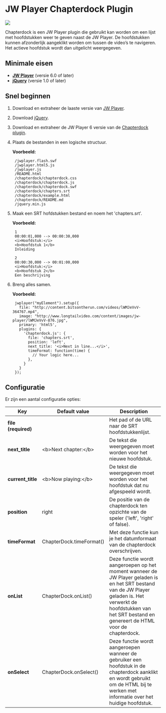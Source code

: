 JW Player Chapterdock Plugin
============================

<img src="https://raw.github.com/TweedeKamer/chapterdock/jwplayer-6/screenshot.png" />

Chapterdock is een JW Player plugin die gebruikt kan worden om een lijst met hoofdstukken weer te geven naast de JW Player. De hoofdstukken kunnen afzonderlijk aangeklikt worden om tussen de video’s te navigeren. Het actieve hoofdstuk wordt dan uitgelicht weergegeven.

Minimale eisen
--------------

* [**JW Player**](http://www.longtailvideo.com/jw-player/download/) (versie 6.0 of later)
* [**jQuery**](http://code.jquery.com/jquery.min.js) (versie 1.0 of later)


Snel beginnen
-------------

1. Download en extraheer de laaste versie van [JW Player](http://www.longtailvideo.com/jw-player/download/).
2. Download [jQuery](http://code.jquery.com/jquery.min.js).
3. Download en extraheer de JW Player 6 versie van de [Chapterdock plugin](https://github.com/skilip/chapterdock/archive/jwplayer-6.zip).
4. Plaats de bestanden in een logische structuur.

    **Voorbeeld:**

        /jwplayer.flash.swf
        /jwplayer.html5.js
        /jwplayer.js
        /README.html
        /chapterdock/chapterdock.css
        /chapterdock/chapterdock.js
        /chapterdock/chapterdock.swf
        /chapterdock/chapters.srt
        /chapterdock/example.html
        /chapterdock/README.md
        /jquery.min.js

5. Maak een SRT hofdstukken bestand en noem het 'chapters.srt'.

    **Voorbeeld:**

        1
        00:00:01,000 --> 00:00:30,000
        <i>Hoofdstuk:</i>
        <b>Hoofdstuk 1</b>
        Inleiding
        
        2
        00:00:30,000 --> 00:01:00,000
        <i>Hoofdstuk:</i>
        <b>Hoofdstuk 2</b>
        Een beschrijving

6. Breng alles samen.

    **Voorbeeld:**
    
        jwplayer("myElement").setup({
      	  file: "http://content.bitsontherun.com/videos/lWMJeVvV-364767.mp4",
          image: "http://www.longtailvideo.com/content/images/jw-player/lWMJeVvV-876.jpg",
          primary: 'html5',
          plugins: {
            'chapterdock.js': {
              file: 'chapters.srt',
              position: 'left',
              next_title: '<i>Next in line...</i>',
              timeFormat: function(time) {
                // Your logic here...
              },
            }
          }
        });

Configuratie
-------------

Er zijn een aantal configuratie opties:

<table>
  <thead>
    <tr>
      <th>Key</th>
      <th>Default value</th>
      <th>Description</th>
    </tr>
  </thead>
  <tbody>
    <tr>
      <td><strong>file (required)</strong></td>
      <td></td>
      <td>Het pad of de URL naar de SRT hoofdstukkenlijst.</td>
    </tr>
    <tr>
      <td><strong>next_title</strong></td>
      <td>&lt;b&gt;Next chapter:&lt;/b&gt;</td>
      <td>De tekst die weergegeven moet worden voor het nieuwe hoofdstuk.</td>
    </tr>
    <tr>
      <td><strong>current_title</strong></td>
      <td>&lt;b&gt;Now playing:&lt;/b&gt;</td>
      <td>De tekst die weergegeven moet worden voor het hoofdstuk dat nu afgespeeld wordt.</td>
    </tr>
    <tr>
      <td><strong>position</strong></td>
      <td>right</td>
      <td>De positie van de chapterdock ten opzichte van de speler ('left', 'right' of false).</td>
    </tr>
    <tr>
      <td><strong>timeFormat</strong></td>
      <td>ChapterDock.timeFormat()</td>
      <td>Met deze functie kun je het datumformaat van de chapterdock overschrijven.</td>
    </tr>
    <tr>
      <td><strong>onList</strong></td>
      <td>ChapterDock.onList()</td>
      <td>Deze functie wordt aangeroepen op het moment wanneer de JW Player geladen is en het SRT bestand van de JW Player geladen is. Het verwerkt de hoofdstukken van het SRT bestand en genereert de HTML voor de chapterdock.</td>
    </tr>
    <tr>
      <td><strong>onSelect</strong></td>
      <td>ChapterDock.onSelect()</td>
      <td>Deze functie wordt aangeroepen wanneer de gebruiker een hoofdstuk in de chapterdock aanklikt en wordt gebruikt om de HTML bij te werken met informatie over het huidige hoofdstuk.</td>
    </tr>
  </tbody>
</table>
